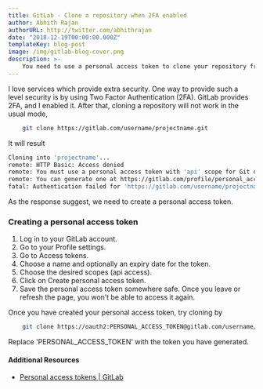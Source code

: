 ```yaml
---
title: GitLab - Clone a repository when 2FA enabled
author: Abhith Rajan
authorURL: http://twitter.com/abhithrajan
date: "2018-12-19T00:00:00.000Z"
templateKey: blog-post
image: /img/gitlab-blog-cover.png
description: >-
    You need to use a personal access token to clone your repository from GitLab when Two Factor authentication is enabled. Which explained here.
---
```


I love services which provide extra security. One way to provide such a level security is by using Two Factor Authentication (2FA). GitLab provides 2FA, and I enabled it. After that, cloning a repository will not work in the usual mode,

```bash
    git clone https://gitlab.com/username/projectname.git
```

It will result

```bash
Cloning into 'projectname'...
remote: HTTP Basic: Access denied
remote: You must use a personal access token with 'api' scope for Git over HTTP.
remote: You can generate one at https://gitlab.com/profile/personal_access_tokens
fatal: Authentication failed for 'https://gitlab.com/username/projectname.git/'
```

As the response suggest, we need to create a personal access token.

### Creating a personal access token

1. Log in to your GitLab account.
2. Go to your Profile settings.
3. Go to Access tokens.
4. Choose a name and optionally an expiry date for the token.
5. Choose the desired scopes (api access).
6. Click on Create personal access token.
7. Save the personal access token somewhere safe. Once you leave or refresh the page, you won’t be able to access it again.

Once you have created your personal access token, try cloning by

```bash
    git clone https://oauth2:PERSONAL_ACCESS_TOKEN@gitlab.com/username/projectname.git
```

Replace 'PERSONAL_ACCESS_TOKEN' with the token you have generated.

#### Additional Resources

- [Personal access tokens | GitLab](https://docs.gitlab.com/ce/user/profile/personal_access_tokens.html)
